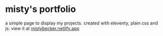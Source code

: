 # misty's portfolio 

a simple page to display my projects. created with eleventy, plain css and js.
view it at [mistybecker.netlify.app](https://mistybecker.netlify.app)
